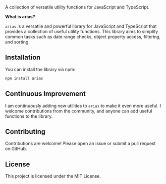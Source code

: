 A collection of versatile utility functions for JavaScript and TypeScript.

**What is arias?**

`arias` is a versatile and powerful library for JavaScript and TypeScript that provides a collection of useful utility functions. This library aims to simplify common tasks such as date range checks, object property access, filtering, and sorting.

## Installation

You can install the library via npm:

````bash
npm install arias
````

## Continuous Improvement

I am continuously adding new utilities to `arias` to make it even more useful. I welcome contributions from the community, and anyone can add useful functions to the library.

## Contributing

Contributions are welcome! Please open an issue or submit a pull request on GitHub.

## License

This project is licensed under the MIT License.
